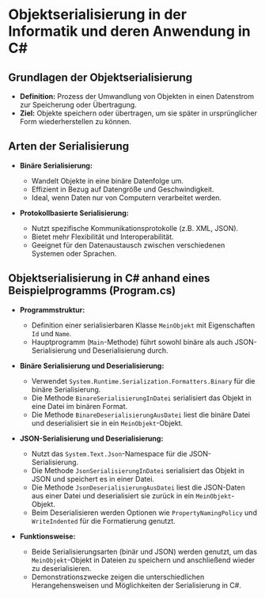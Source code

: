 # Objektserialisierung in der Informatik und deren Anwendung in C#

## Grundlagen der Objektserialisierung

- **Definition:** Prozess der Umwandlung von Objekten in einen Datenstrom zur Speicherung oder Übertragung.
- **Ziel:** Objekte speichern oder übertragen, um sie später in ursprünglicher Form wiederherstellen zu können.

## Arten der Serialisierung

- **Binäre Serialisierung:**
  - Wandelt Objekte in eine binäre Datenfolge um.
  - Effizient in Bezug auf Datengröße und Geschwindigkeit.
  - Ideal, wenn Daten nur von Computern verarbeitet werden.

- **Protokollbasierte Serialisierung:**
  - Nutzt spezifische Kommunikationsprotokolle (z.B. XML, JSON).
  - Bietet mehr Flexibilität und Interoperabilität.
  - Geeignet für den Datenaustausch zwischen verschiedenen Systemen oder Sprachen.

## Objektserialisierung in C# anhand eines Beispielprogramms (Program.cs)

- **Programmstruktur:**
  - Definition einer serialisierbaren Klasse `MeinObjekt` mit Eigenschaften `Id` und `Name`.
  - Hauptprogramm (`Main`-Methode) führt sowohl binäre als auch JSON-Serialisierung und Deserialisierung durch.

- **Binäre Serialisierung und Deserialisierung:**
  - Verwendet `System.Runtime.Serialization.Formatters.Binary` für die binäre Serialisierung.
  - Die Methode `BinareSerialisierungInDatei` serialisiert das Objekt in eine Datei im binären Format.
  - Die Methode `BinareDeserialisierungAusDatei` liest die binäre Datei und deserialisiert sie in ein `MeinObjekt`-Objekt.

- **JSON-Serialisierung und Deserialisierung:**
  - Nutzt das `System.Text.Json`-Namespace für die JSON-Serialisierung.
  - Die Methode `JsonSerialisierungInDatei` serialisiert das Objekt in JSON und speichert es in einer Datei.
  - Die Methode `JsonDeserialisierungAusDatei` liest die JSON-Daten aus einer Datei und deserialisiert sie zurück in ein `MeinObjekt`-Objekt.
  - Beim Deserialisieren werden Optionen wie `PropertyNamingPolicy` und `WriteIndented` für die Formatierung genutzt.

- **Funktionsweise:**
  - Beide Serialisierungsarten (binär und JSON) werden genutzt, um das `MeinObjekt`-Objekt in Dateien zu speichern und anschließend wieder zu deserialisieren.
  - Demonstrationszwecke zeigen die unterschiedlichen Herangehensweisen und Möglichkeiten der Serialisierung in C#. 
